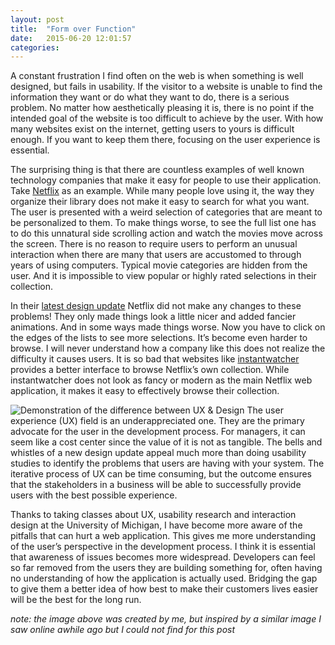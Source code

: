 ```yaml
---
layout: post
title:  "Form over Function"
date:   2015-06-20 12:01:57
categories:
---
```


A constant frustration I find often on the web is when something is well designed, but fails in usability. If the visitor to a website is unable to find the information they want or do what they want to do, there is a serious problem. No matter how aesthetically pleasing it is, there is no point if the intended goal of the website is too difficult to achieve by the user. With how many websites exist on the internet, getting users to yours is difficult enough. If you want to keep them there, focusing on the user experience is essential.

The surprising thing is that there are countless examples of well known technology companies that make it easy for people to use their application. Take [Netflix] as an example. While many people love using it, the way they organize their library does not make it easy to search for what you want. The user is presented with a weird selection of categories that are meant to be personalized to them. To make things worse, to see the full list one has to do this unnatural side scrolling action and watch the movies move across the screen. There is no reason to require users to perform an unusual interaction when there are many that users are accustomed to through years of using computers. Typical movie categories are hidden from the user. And it is impossible to view popular or highly rated selections in their collection.

In their [latest design update] Netflix did not make any changes to these problems! They only made things look a little nicer and added fancier animations. And in some ways made things worse. Now you have to click on the edges of the lists to see more selections. It’s become even harder to browse. I will never understand how a company like this does not realize the difficulty it causes users. It is so bad that websites like [instantwatcher] provides a better interface to browse Netflix’s own collection. While instantwatcher does not look as fancy or modern as the main Netflix web application, it makes it easy to effectively browse their collection.

<img class="photo" id="ux-design" src="/blog/images/ux_v_design.png" alt="Demonstration of the difference between UX & Design" title="Demonstration of the difference between UX & Design">
The user experience (UX) field is an underappreciated one. They are the primary advocate for the user in the development process. For managers, it can seem like a cost center since the value of it is not as tangible. The bells and whistles of a new design update appeal much more than doing usability studies to identify the problems that users are having with your system. The iterative process of UX can be time consuming, but the outcome ensures that the stakeholders in a business will be able to successfully provide users with the best possible experience.

Thanks to taking classes about UX, usability research and interaction design at the University of Michigan, I have become more aware of the pitfalls that can hurt a web application. This gives me more understanding of the user’s perspective in the development process. I think it is essential that awareness of issues becomes more widespread. Developers can feel so far removed from the users they are building something for, often having no understanding of how the application is actually used. Bridging the gap to give them a better idea of how best to make their customers lives easier will be the best for the long run.

*note: the image above was created by me, but inspired by a similar image I saw online awhile ago but I could not find for this post*

[Netflix]: http://netflix.com
[latest design update]: http://blog.netflix.com/2015/06/the-netflix-website-gets-major-upgrade.html
[instantwatcher]: http://instantwatcher.com/
